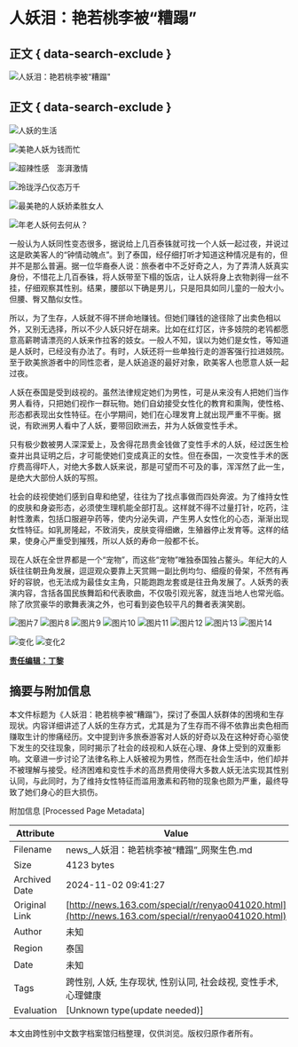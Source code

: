 # 人妖泪：艳若桃李被“糟蹋”

## 正文 { data-search-exclude }


![人妖泪：艳若桃李被“糟蹋"](http://news.163.com/images2/title8.gif)

## 正文 { data-search-exclude }

![人妖的生活](http://cimg.163.com/news/0410/20/dlr1.jpg)

![美艳人妖为钱而忙](http://cimg.163.com/news/0410/20/dlr2.jpg)

![超辣性感　澎湃激情](http://cimg.163.com/news/0410/20/dlr3.jpg)

![玲珑浮凸仪态万千](http://cimg.163.com/news/0410/20/dlr4.jpg)

![最美艳的人妖娇柔胜女人](http://cimg.163.com/news/0410/20/dlr5.jpg)

![年老人妖何去何从？](http://cimg.163.com/news/0410/20/dlr6.jpg)

一般认为人妖同性变态很多，据说给上几百泰铢就可找一个人妖一起过夜，并说过这是欧美客人的“钟情动魄点”。到了泰国，经仔细打听才知道这种情况是有的，但并不是那么普遍。据一位华裔泰人说：旅泰者中不乏好奇之人，为了弄清人妖真实身份，不惜花上几百泰铢，将人妖带至下榻的饭店，让人妖将身上衣物剥得一丝不挂，仔细观察其性别。结果，腰部以下确是男儿，只是阳具如同儿童的一般大小。但腰、臀又酷似女性。

所以，为了生存，人妖就不得不拼命地赚钱。但她们赚钱的途径除了出卖色相以外，又别无选择，所以不少人妖只好在胡来。比如在红灯区，许多妓院的老鸨都愿意高薪聘请漂亮的人妖来作拉客的妓女。一般人不知，误以为她们是女性，等知道是人妖时，已经没有办法了。有时，人妖还将一些单独行走的游客强行拉进妓院。至于欧美旅游者中的同性恋者，是人妖追逐的最好对象，欧美客人也愿意人妖一起过夜。

人妖在泰国是受到歧视的。虽然法律规定她们为男性，可是从来没有人把她们当作男人看待，只把她们视作一群玩物。她们自幼接受女性化的教育和熏陶，使性格、形态都表现出女性特征。在小学期间，她们在心理发育上就出现严重不平衡。据说，有欧洲男人看中了人妖，要带回欧洲去，并为人妖做变性手术。

只有极少数被男人深深爱上，及舍得花昂贵金钱做了变性手术的人妖，经过医生检查并出具证明之后，才可能使她们变成真正的女性。但在泰国，一次变性手术的医疗费高得吓人，对绝大多数人妖来说，那是可望而不可及的事，浑浑然了此一生，是绝大大部份人妖的写照。

社会的歧视使她们感到自卑和绝望，往往为了找点事做而四处奔波。为了维持女性的皮肤和身姿形态，必须使生理机能全部打乱。这样就不得不过量打针，吃药，注射性激素，包括口服避孕药等，使内分泌失调，产生男人女性化的心态，渐渐出现女性特征。如乳房隆起，不致消失，皮肤变得细嫩，生殖器停止发育等。这样的结果，使身心严重受到摧残，所以人妖的寿命一般都不长。

现在人妖在全世界都是一个“宠物”，而这些“宠物”唯独泰国独占鳌头。年纪大的人妖往往朝丑角发展，逗逗观众要靠上天赏赐一副比例均匀、细瘦的骨架，不然有再好的容貌，也无法成为最佳女主角，只能跑跑龙套或是往丑角发展了。人妖秀的表演内容，含括各国民族舞蹈和代表歌曲，不仅吸引观光客，就连当地人也常光临。除了欣赏豪华的歌舞表演之外，也可看到姿色较平凡的舞者表演笑剧。

![图片7](http://cimg.163.com/news/0410/20/dlt1.jpg)
![图片8](http://cimg.163.com/news/0410/20/dlt2.jpg)
![图片9](http://cimg.163.com/news/0410/20/dlt3.jpg)
![图片10](http://cimg.163.com/news/0410/20/dlt4.jpg)
![图片11](http://cimg.163.com/news/0410/20/dlt5.jpg)
![图片12](http://cimg.163.com/news/0410/20/dlt6.jpg)
![图片13](http://cimg.163.com/news/0410/20/dlt7.jpg)
![图片14](http://cimg.163.com/news/0410/20/dlt8.jpg)

![变化](http://cimg.163.com/news/0410/20/dlb1.gif)
![变化2](http://cimg.163.com/news/0410/20/dlb2.jpg)

**[责任编辑：丁黎](http://bbs.news.163.com/-0026.html)**

## 摘要与附加信息

<!-- tcd_abstract -->
本文件标题为《人妖泪：艳若桃李被“糟蹋”》，探讨了泰国人妖群体的困境和生存现状。内容详细讲述了人妖的生存方式，尤其是为了生存而不得不依靠出卖色相而赚取生计的惨痛经历。文中提到许多旅泰游客对人妖的好奇以及在这种好奇心驱使下发生的交往现象，同时揭示了社会的歧视和人妖在心理、身体上受到的双重影响。文章进一步讨论了法律名称上人妖被视为男性，然而在社会生活中，他们却并不被理解与接受。经济困难和变性手术的高昂费用使得大多数人妖无法实现其性别认同，与此同时，为了维持女性特征而滥用激素和药物的现象也颇为严重，最终导致了她们身心的巨大损伤。
<!-- tcd_abstract_end -->

附加信息 [Processed Page Metadata]

| Attribute       | Value                                  |
|-----------------|----------------------------------------|
| Filename        | news_人妖泪：艳若桃李被“糟蹋”_网聚生色.md                             |
| Size            | 4123 bytes                           |
| Archived Date   | 2024-11-02 09:41:27                             |
| Original Link   | [http://news.163.com/special/r/renyao041020.html](http://news.163.com/special/r/renyao041020.html)                       |
| Author          | 未知                               |
| Region          | 泰国                               |
| Date            | 未知                                 |
| Tags            | 跨性别, 人妖, 生存现状, 性别认同, 社会歧视, 变性手术, 心理健康                                 |
| Evaluation            | [Unknown type(update needed)]                                 |
<!-- tcd_table_end -->

本文由跨性别中文数字档案馆归档整理，仅供浏览。版权归原作者所有。
